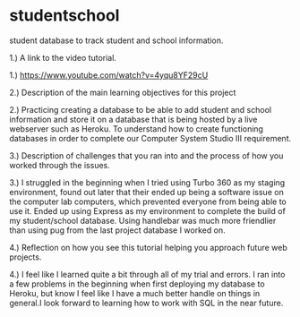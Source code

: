 # studentschool
student database to track student and school information.

1.) A link to the video tutorial.

1.) https://www.youtube.com/watch?v=4yqu8YF29cU

2.) Description of the main learning objectives for this project

2.) Practicing creating a database to be able to add student and school information and store it on a database that is being hosted by a live webserver such as Heroku. To understand how to create functioning databases in order to complete our Computer System Studio III requirement.

3.) Description of challenges that you ran into and the process of how you worked through the issues.

3.) I struggled in the beginning when I tried using Turbo 360 as my staging environment, found out later that their ended up being a software issue on the computer lab computers, which prevented everyone from being able to use it. Ended up using Express as my environment to complete the build of my student/school database. Using handlebar was much more friendlier than using pug from the last project database I worked on.

4.) Reflection on how you see this tutorial helping you approach future web projects.

4.) I feel like I learned quite a bit through all of my trial and errors. I ran into a few problems in the beginning when first deploying my database to Heroku, but know I feel like I have a much better handle on things in general.I look forward to learning how to work with SQL in the near future.
